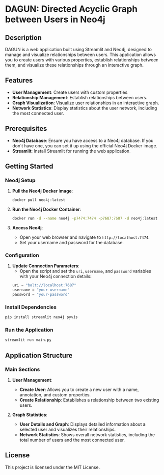 
# DAGUN: Directed Acyclic Graph between Users in Neo4j

## Description

DAGUN is a web application built using Streamlit and Neo4j, designed to manage and visualize relationships between users. This application allows you to create users with various properties, establish relationships between them, and visualize these relationships through an interactive graph.

## Features

- **User Management**: Create users with custom properties.
- **Relationship Management**: Establish relationships between users.
- **Graph Visualization**: Visualize user relationships in an interactive graph.
- **Network Statistics**: Display statistics about the user network, including the most connected user.

## Prerequisites

- **Neo4j Database**: Ensure you have access to a Neo4j database. If you don't have one, you can set it up using the official Neo4j Docker image.
- **Streamlit**: Install Streamlit for running the web application.

## Getting Started

### Neo4j Setup

1. **Pull the Neo4j Docker Image**:
    ```bash
    docker pull neo4j:latest
    ```

2. **Run the Neo4j Docker Container**:
    ```bash
    docker run -d --name neo4j -p7474:7474 -p7687:7687 -d neo4j:latest
    ```

3. **Access Neo4j**:
    - Open your web browser and navigate to `http://localhost:7474`.
    - Set your username and password for the database.

### Configuration

1. **Update Connection Parameters**:
    - Open the script and set the `uri`, `username`, and `password` variables with your Neo4j connection details:
    ```python
    uri = "bolt://localhost:7687"
    username = "your-username"
    password = "your-password"
    ```

### Install Dependencies

```bash
pip install streamlit neo4j pyvis
```

### Run the Application

```bash
streamlit run main.py
```

## Application Structure

### Main Sections

1. **User Management**:
    - **Create User**: Allows you to create a new user with a name, annotation, and custom properties.
    - **Create Relationship**: Establishes a relationship between two existing users.

2. **Graph Statistics**:
    - **User Details and Graph**: Displays detailed information about a selected user and visualizes their relationships.
    - **Network Statistics**: Shows overall network statistics, including the total number of users and the most connected user.

## License

This project is licensed under the MIT License.

